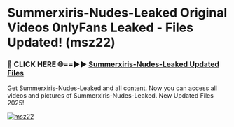 # Summerxiris-Nudes-Leaked Original Videos 0nlyFans Leaked - Files Updated! (msz22)

<h3>🔴 CLICK HERE 🌐==►► <a href="https://tinyurl.com/5h6xmrr3" rel="nofollow">Summerxiris-Nudes-Leaked Updated Files</a></h3>

Get Summerxiris-Nudes-Leaked and all content. Now you can access all videos and pictures of Summerxiris-Nudes-Leaked. New Updated Files 2025!

[![msz22](https://i.imgur.com/KVD873Z.gif)](https://tinyurl.com/5h6xmrr3)
